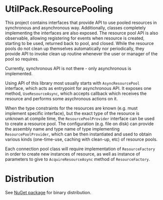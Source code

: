 # UtilPack.ResourcePooling
This project contains interfaces that provide API to use pooled resources in synchronous and asynchronous way.
Additionally, classes completely implementing the interfaces are also exposed.
The resource pool API is also observable, allowing registering for events when resource is created, starting to be used, returned back to pool, and closed.
While the resource pools do not clean up themselves automatically nor periodically, they provide API to invoke clean up routine whenever the user or manager of the pool so requires.

Currently, synchronous API is not there - only asynchronous is implemented.

Using API of this library most usually starts with `AsyncResourcePool` interface, which acts as entrypoint for asynchronous API.
It exposes one method, `UseResourceAsync`, which accepts callback which receives the resource and performs some asychronous actions on it.

When the type constraints for the resources are known (e.g. must implement specific interface), but the exact type of the resource is unknown at compile time, the `ResourcePoolProvider` interface can be used to create a resource pool.
The configuration (e.g. file on disk) can provide the assembly name and type name of type implementing `ResourcePoolProvider`, which can be then instantiated and used to obtain various kinds (one-time-use, caching with clean-up, etc) of resource pools.

Each connection pool class will require implementation of `ResourceFactory` in order to create new instances of resource, as well as instance of parameters to give to `AcquireResourceAsync` method of `ResourceFactory`.

# Distribution
See [NuGet package](http://www.nuget.org/packages/UtilPack.ResourcePooling) for binary distribution.